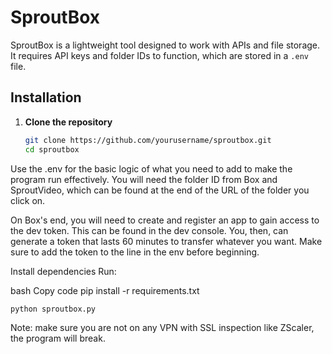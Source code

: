 # SproutBox

SproutBox is a lightweight tool designed to work with APIs and file storage. It requires API keys and folder IDs to function, which are stored in a `.env` file.

## Installation

1. **Clone the repository**
   ```bash
   git clone https://github.com/yourusername/sproutbox.git
   cd sproutbox
Use the .env for the basic logic of what you need to add to make the program run effectively. You will need the folder ID from Box and SproutVideo, which can be found at the end of the URL of the folder you click on. 

On Box's end, you will need to create and register an app to gain access to the dev token. This can be found in the dev console. You, then, can generate a token that lasts 60 minutes to transfer whatever you want. Make sure to add the token to the line in the env before beginning. 

Install dependencies
Run:

bash
Copy code
pip install -r requirements.txt

```bash
python sproutbox.py
```

Note: make sure you are not on any VPN with SSL inspection like ZScaler, the program will break. 
